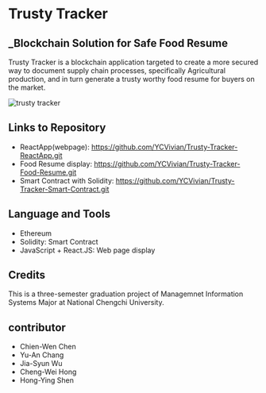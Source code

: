 # Trusty Tracker

## _Blockchain Solution for Safe Food Resume
Trusty Tracker is a blockchain application targeted to create a more secured way to document supply chain processes, specifically Agricultural production, and in turn generate a trusty worthy food resume for buyers on the market.

![trusty tracker](https://user-images.githubusercontent.com/81873666/115769600-b6e89c00-a379-11eb-985e-b3f80821a837.png)

## Links to Repository
- ReactApp(webpage): https://github.com/YCVivian/Trusty-Tracker-ReactApp.git
- Food Resume display: https://github.com/YCVivian/Trusty-Tracker-Food-Resume.git
- Smart Contract with Solidity: https://github.com/YCVivian/Trusty-Tracker-Smart-Contract.git

## Language and Tools
- Ethereum
- Solidity: Smart Contract
- JavaScript + React.JS: Web page display

## Credits
This is a three-semester graduation project of Managemnet Information Systems Major at National Chengchi University.

## contributor
- Chien-Wen Chen
- Yu-An Chang
- Jia-Syun Wu
- Cheng-Wei Hong
- Hong-Ying Shen
